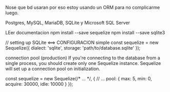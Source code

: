 Nose que bd usaran por eso estoy usando un ORM para no complicarme luego.

Postgres, MySQL, MariaDB, SQLite y Microsoft SQL Server

LEer documentacion
npm install --save sequelize
npm install --save sqlite3


//  setting up SQLite <==> CONFIGURACION simple
const sequelize = new Sequelize({
  dialect: 'sqlite',
  storage: 'path/to/database.sqlite'
});


connection pool (production)
If you're connecting to the database from a single process, you should create only one Sequelize instance. Sequelize will set up a connection pool on initialization.

const sequelize = new Sequelize(/* ... */, {
  // ...
  pool: {
    max: 5,
    min: 0,
    acquire: 30000,
    idle: 10000
  }
});


